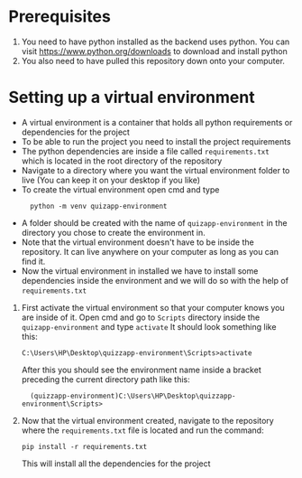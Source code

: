 # Prerequisites 
1. You need to have python installed as the backend uses python. You can visit https://www.python.org/downloads to download and install python
2. You also need to have pulled this repository down onto your computer.

# Setting up a virtual environment
- A virtual environment is a container that holds all python requirements or dependencies for the project
- To be able to run the project you need to install the project requirements
- The python dependencies are inside a file called `requirements.txt` which is located in the root directory of the repository
- Navigate to a directory where you want the virtual environment folder to live (You can keep it on your desktop if you like)
- To create the virtual environment open cmd and type
  ```
    python -m venv quizapp-environment
  ```
- A folder should be created with the name of `quizapp-environment` in the directory you chose to create the environment in.
- Note that the virtual environment doesn't have to be inside the repository. It can live anywhere on your computer as long as you can find it.
- Now the virtual environment in installed we have to install some dependencies inside the environment and we will do so with the help of `requirements.txt`

1. First activate the virtual environment so that your computer knows you are inside of it. Open cmd and go to `Scripts` directory inside the `quizapp-environment` and type `activate`
   It should look something like this:
    ```
    C:\Users\HP\Desktop\quizzapp-environment\Scripts>activate
    ```
    After this you should see the environment name inside a bracket preceding the current directory path like this:
 
    ```
      (quizzapp-environment)C:\Users\HP\Desktop\quizzapp-environment\Scripts>
    ```


2. Now that the virtual environment created, navigate to the repository where the `requirements.txt` file is located and run the command:
   ```
   pip install -r requirements.txt
   ```
   This will install all the dependencies for the project
   

   
  
